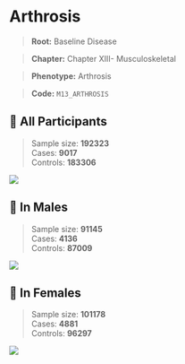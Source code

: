 # Arthrosis

> **Root:** Baseline Disease  

> **Chapter:** Chapter XIII- Musculoskeletal  

> **Phenotype:** Arthrosis  

> **Code:** `M13_ARTHROSIS`

## 🧪 All Participants  
> Sample size: **192323**  
> Cases: **9017**  
> Controls: **183306**
<img src="/Disease/Figures/ALL/Baseline/M13_ARTHROSIS.png"/>
<CsvTable src="/public/Disease/Data/ALL/Baseline/LG_M13_ARTHROSIS.csv" label="🔍 View full results" />

## 👨 In Males  
> Sample size: **91145**  
> Cases: **4136**  
> Controls: **87009**
<img src="/Disease/Figures/Male/Baseline/M13_ARTHROSIS.png"/>
<CsvTable src="/public/Disease/Data/Male/Baseline/LG_M13_ARTHROSIS.csv" label="🔍 View full results" />

## 👩 In Females  
> Sample size: **101178**  
> Cases: **4881**  
> Controls: **96297**
<img src="/Disease/Figures/Female/Baseline/M13_ARTHROSIS.png"/>
<CsvTable src="/public/Disease/Data/Female/Baseline/LG_M13_ARTHROSIS.csv" label="🔍 View full results" />
